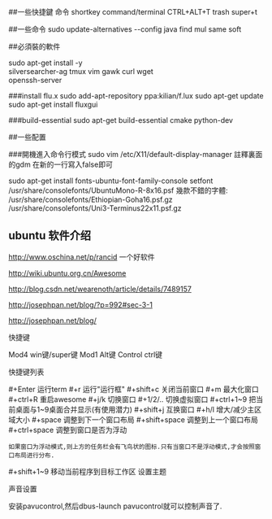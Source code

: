 ##一些快捷鍵
命令                    shortkey
command/terminal        CTRL+ALT+T
trash                   super+t

##一些命令
sudo update-alternatives --config java             find mul same soft


##必須裝的軟件

sudo apt-get install -y \
silversearcher-ag tmux vim gawk curl wget \
openssh-server

###install flu.x
sudo add-apt-repository ppa:kilian/f.lux
sudo apt-get update
sudo apt-get install fluxgui

###build-essential
sudo apt-get build-essential cmake python-dev


##一些配置

###開機進入命令行模式
sudo vim /etc/X11/default-display-manager
註釋裏面的gdm
在新的一行寫入false即可

sudo apt-get install fonts-ubuntu-font-family-console
setfont /usr/share/consolefonts/UbuntuMono-R-8x16.psf
幾款不錯的字體:
/usr/share/consolefonts/Ethiopian-Goha16.psf.gz
/usr/share/consolefonts/Uni3-Terminus22x11.psf.gz

## ubuntu 软件介绍
http://www.oschina.net/p/rancid  一个好软件

http://wiki.ubuntu.org.cn/Awesome

http://blog.csdn.net/wearenoth/article/details/7489157

http://josephpan.net/blog/?p=992#sec-3-1

http://josephpan.net/blog/

 

 

 

快捷键


Mod4 win键/super键 
Mod1 Alt键 
Control ctrl键 

快捷键列表


#+Enter 运行term 
#+r 运行"运行框" 
#+shift+c 关闭当前窗口 
#+m 最大化窗口 
#+ctrl+R 重启awesome 
#+j/k 切换窗口 
#+1/2/.. 切换虚拟窗口 
#+ctrl+1~9 把当前桌面与1~9桌面合并显示(有使用潜力) 
#+shift+j 互换窗口 
#+h/l 增大/减少主区域大小 
#+space 调整到下一个窗口布局 
#+shift+space 调整到上一个窗口布局 
#+ctrl+space 调整到窗口是否为浮动

    如果窗口为浮动模式,则上方的任务栏会有飞鸟状的图标.只有当窗口不是浮动模式,才会按照窗口布局进行分布.      

#+shift+1~9 移动当前程序到目标工作区 
设置主题

声音设置

安装pavucontrol,然后dbus-launch pavucontrol就可以控制声音了.
